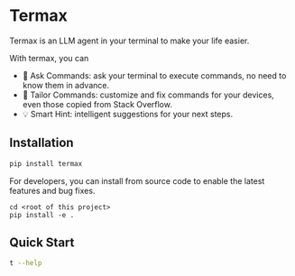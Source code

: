 # Termax

Termax is an LLM agent in your terminal to make your life easier.

With termax, you can

- 🍼 Ask Commands: ask your terminal to execute commands, no need to know them in advance.
- 📐 Tailor Commands: customize and fix commands for your devices, even those copied from Stack Overflow.
- 💡 Smart Hint: intelligent suggestions for your next steps.

## Installation

```bash
pip install termax
```

For developers, you can install from source code to enable the latest features and bug fixes.

```bash:
cd <root of this project>
pip install -e .
```

## Quick Start

```bash
t --help
```

